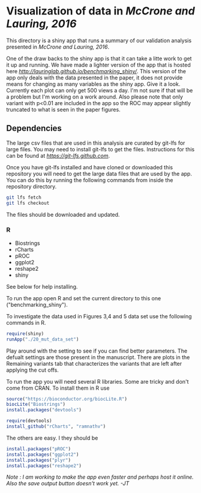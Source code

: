# Visualization of data in *McCrone and Lauring, 2016*

This directory is a shiny app that runs a summary of our validation analysis presented in *McCrone and Lauring, 2016*. 

One of the draw backs to the shiny app is that it can take a litte work to get it up and running. We have made a lighter version of the app that is hosted here *http://lauringlab.github.io/benchmarking_shiny/*. This version of the app only deals with the data presented in the paper, it does not provide means for changing as many variables as the shiny app. Give it a look. Currently each plot can only get 500 views a day. I'm not sure if that will be a problem but I'm working on a work around. Also please note that only variant with p<0.01 are included in the app so the ROC may appear slightly truncated to what is seen in the paper figures.

## Dependencies 
The large csv files that are used in this analysis are curated by git-lfs for large files. You may need to install git-lfs to get the files. Instructions for this can be found at *https://git-lfs.github.com*.

Once you have git-lfs installed and have cloned or downloaded this repository you will need to get the large data files that are used by the app. You can do this by running the following commands from inside the repository directory.

```bash
git lfs fetch
git lfs checkout 
```
The files should be downloaded and updated.

### R
* Biostrings
* rCharts
* pROC
* ggplot2
* reshape2
* shiny

See below for help installing.

To run the app open R and set the current directory to this one ("benchmarking_shiny").

To investigate the data used in Figures 3,4 and 5 data set use the following commands in R.
```R
require(shiny)
runApp("./20_mut_data_set")
```


Play around with the setting to see if you can find better parameters. The defualt settings are those present in the manuscript. There are plots in the Remaining variants tab that characterizes the variants that are left after applying the cut offs.

To run the app you will need several R libraries.  Some are tricky and don't come from CRAN. To install them in R use

```R
source("https://bioconductor.org/biocLite.R")
biocLite("Biostrings")
install.packages("devtools")

require(devtools)
install_github("rCharts", "ramnathv")

```
The others are easy.  I they should be 

```R
install.packages("pROC")
install.packages("ggplot2")
install.packages("plyr")
install.packages("reshape2")
```
*Note : I am working to make the app even faster and perhaps host it online. Also the save output button doesn't work yet. -JT*
